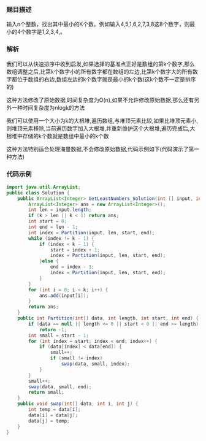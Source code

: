 ### 题目描述

输入n个整数，找出其中最小的K个数。例如输入4,5,1,6,2,7,3,8这8个数字，则最小的4个数字是1,2,3,4,。

### 解析

我们可以从快速排序中收到启发,如果选择的基准点正好是数组的第k个数字,那么数组调整之后,比第k个数字小的所有数字都在数组的左边,比第k个数字大的所有数字都位于数组的右边,数组左边的k个数字就是最小的k个数(这k个数不一定是排序的)

这种方法修改了原始数据,时间复杂度为O(n),如果不允许修改原始数据,那么还有另外一种时间复杂度为nlogk的方法

我们可以使用一个大小为k的大根堆,遍历数组,与堆顶元素比较,如果比堆顶元素小,则堆顶元素移除,当前遍历数字加入大根堆,并重新维护这个大根堆,遍历完成后,大根堆中存储的k个数就是数组中最小的k个数

这种方法特别适合处理海量数据,不会修改原始数据,代码示例如下(代码演示了第一种方法)

### 代码示例

```java
import java.util.ArrayList;
public class Solution {
    public ArrayList<Integer> GetLeastNumbers_Solution(int [] input, int k) {
        ArrayList<Integer> ans = new ArrayList<Integer>();
        int len = input.length;
        if (k > len || k < 1) return ans;
        int start = 0;
        int end = len - 1;
        int index = Partition(input, len, start, end);
        while (index != k - 1) {
            if (index < k - 1) {
                start = index + 1;
                index = Partition(input, len, start, end);
            }else {
                end = index - 1;
                index = Partition(input, len, start, end);
            }
        }
        for (int i = 0; i < k; i++) {
            ans.add(input[i]);
        }
        return ans;
    }
    public int Partition(int[] data, int length, int start, int end) {
        if (data == null || length <= 0 || start < 0 || end >= length) 
            return -1;
        int small = start - 1;
        for (int index = start; index < end; index++) {
            if (data[index] < data[end]) {
                small++;
                if (small != index) 
                    swap(data, small, index);
            }
        }
        small++;
        swap(data, small, end);
        return small;
    }
    public void swap(int[] data, int i, int j) {
        int temp = data[i];
        data[i] = data[j];
        data[j] = temp;
    }
}
```